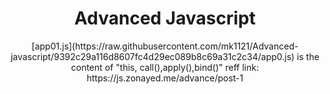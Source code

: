 <div align="center"><h1>Advanced Javascript</h1>
[app01.js](https://raw.githubusercontent.com/mk1121/Advanced-javascript/9392c29a116d8607fc4d29ec089b8c69a31c2c34/app0.js) is the content of "this, call(),apply(),bind()"
reff link: https://js.zonayed.me/advance/post-1

